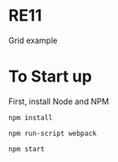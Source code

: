 # RE11

Grid example

# To Start up

First, install Node and NPM

`npm install`

`npm run-script webpack`

`npm start`



